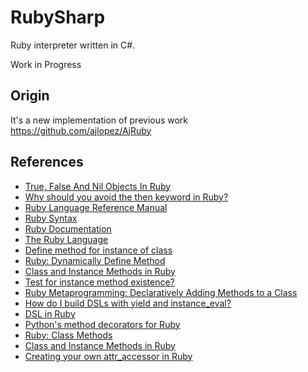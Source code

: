 # RubySharp

Ruby interpreter written in C#.

Work in Progress

## Origin

It's a new implementation of previous work https://github.com/ajlopez/AjRuby

## References

- [True, False And Nil Objects In Ruby](http://www.skorks.com/2009/09/true-false-and-nil-objects-in-ruby/)
- [Why should you avoid the then keyword in Ruby?](http://stackoverflow.com/questions/5659360/why-should-you-avoid-the-then-keyword-in-ruby)
- [Ruby Language Reference Manual](http://web.njit.edu/all_topics/Prog_Lang_Docs/html/ruby/index.html)
- [Ruby Syntax](http://web.njit.edu/all_topics/Prog_Lang_Docs/html/ruby/syntax.html)
- [Ruby Documentation](http://www.ruby-lang.org/en/documentation/)
- [The Ruby Language](http://www.rubycentral.com/pickaxe/language.html)
- [Define method for instance of class](http://stackoverflow.com/questions/3026943/define-method-for-instance-of-class)
- [Ruby: Dynamically Define Method](http://blog.jayfields.com/2008/02/ruby-dynamically-define-method.html)
- [Class and Instance Methods in Ruby](http://www.railstips.org/blog/archives/2009/05/11/class-and-instance-methods-in-ruby/)
- [Test for instance method existence?](http://www.ruby-forum.com/topic/142523)
- [Ruby Metaprogramming: Declaratively Adding Methods to a Class](http://www.vitarara.org/cms/ruby_metaprogamming_declaratively_adding_methods_to_a_class)
- [How do I build DSLs with yield and instance_eval?](http://rubylearning.com/blog/2010/11/30/how-do-i-build-dsls-with-yield-and-instance_eval/)
- [DSL in Ruby](http://4loc.wordpress.com/2009/05/29/dsl-in-ruby/)
- [Python's method decorators for Ruby](https://github.com/michaelfairley/method_decorators)
- [Ruby: Class Methods](http://blog.jayfields.com/2007/04/ruby-class-methods.html)
- [Class and Instance Methods in Ruby](http://www.railstips.org/blog/archives/2009/05/11/class-and-instance-methods-in-ruby/)
- [Creating your own attr_accessor in Ruby](http://mikeyhogarth.wordpress.com/2011/12/01/creating-your-own-attr_accessor-in-ruby/)
